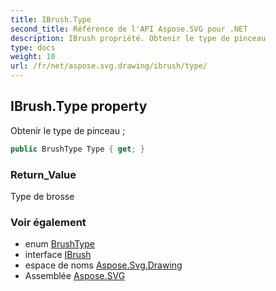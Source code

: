 ```yaml
---
title: IBrush.Type
second_title: Référence de l'API Aspose.SVG pour .NET
description: IBrush propriété. Obtenir le type de pinceau 
type: docs
weight: 10
url: /fr/net/aspose.svg.drawing/ibrush/type/
---
```

## IBrush.Type property

Obtenir le type de pinceau ;

```csharp
public BrushType Type { get; }
```

### Return_Value

Type de brosse

### Voir également

* enum [BrushType](../../brushtype/)
* interface [IBrush](../)
* espace de noms [Aspose.Svg.Drawing](../../ibrush/)
* Assemblée [Aspose.SVG](../../../)


